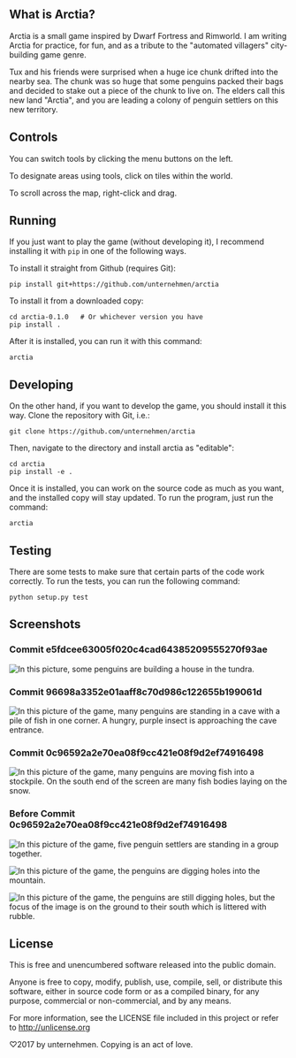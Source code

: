 ## What is Arctia?
Arctia is a small game inspired by Dwarf Fortress and Rimworld.
I am writing Arctia for practice, for fun, and as a tribute to the
"automated villagers" city-building game genre.

Tux and his friends were surprised when a huge ice chunk drifted
into the nearby sea.  The chunk was so huge that some penguins packed
their bags and decided to stake out a piece of the chunk to live on.
The elders call this new land "Arctia", and you are leading a colony
of penguin settlers on this new territory.

## Controls
You can switch tools by clicking the menu buttons on the left.

To designate areas using tools, click on tiles within the world.

To scroll across the map, right-click and drag.

## Running
If you just want to play the game (without developing it), I recommend
installing it with `pip` in one of the following ways.

To install it straight from Github (requires Git):

    pip install git+https://github.com/unternehmen/arctia

To install it from a downloaded copy:

    cd arctia-0.1.0   # Or whichever version you have
    pip install .

After it is installed, you can run it with this command:

    arctia

## Developing
On the other hand, if you want to develop the game, you should install
it this way.  Clone the repository with Git, i.e.:

    git clone https://github.com/unternehmen/arctia

Then, navigate to the directory and install arctia as "editable":

    cd arctia
    pip install -e .

Once it is installed, you can work on the source code as much as you
want, and the installed copy will stay updated.  To run the program,
just run the command:

    arctia

## Testing
There are some tests to make sure that certain parts of the code
work correctly.  To run the tests, you can run the following command:

    python setup.py test

## Screenshots

### Commit e5fdcee63005f020c4cad64385209555270f93ae
![In this picture, some penguins are building a house in the tundra.](screen6.png)

### Commit 96698a3352e01aaff8c70d986c122655b199061d
![In this picture of the game, many penguins are standing in a cave with a pile of fish in one corner.  A hungry, purple insect is approaching the cave entrance.](screen5.png)


### Commit 0c96592a2e70ea08f9cc421e08f9d2ef74916498
![In this picture of the game, many penguins are moving fish into a stockpile.  On the south end of the screen are many fish bodies laying on the snow.](screen4.png)


### Before Commit 0c96592a2e70ea08f9cc421e08f9d2ef74916498
![In this picture of the game, five penguin settlers are standing in a group together.](screen1.png)

![In this picture of the game, the penguins are digging holes into the mountain.](screen2.png)

![In this picture of the game, the penguins are still digging holes, but the focus of the image is on the ground to their south which is littered with rubble.](screen3.png)

## License
This is free and unencumbered software released into the public domain.

Anyone is free to copy, modify, publish, use, compile, sell, or
distribute this software, either in source code form or as a compiled
binary, for any purpose, commercial or non-commercial, and by any
means.

For more information, see the LICENSE file included in this project
or refer to <http://unlicense.org>

♡2017 by unternehmen.  Copying is an act of love.
